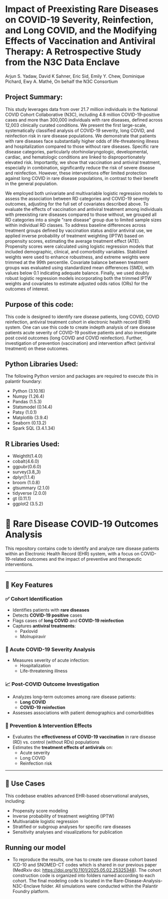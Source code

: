# Impact of Preexisting Rare Diseases on COVID-19 Severity, Reinfection, and Long COVID, and the Modifying Effects of Vaccination and Antiviral Therapy: A Retrospective Study from the N3C Data Enclave
Arjun S. Yadaw, David K Sahner, Eric Sid, Emily Y. Chew,  Dominique Pichard, Ewy A. Mathé, On behalf the N3C Consortium

## Project Summary: 
This study leverages data from over 21.7 million individuals in the National COVID Cohort Collaborative (N3C), including 4.8 million COVID-19-positive cases and more than 300,000 individuals with rare diseases, defined across 12,003 clinically curated conditions. We present the first large-scale, systematically classified analysis of COVID-19 severity, long COVID, and reinfection risk in rare disease populations. We demonstrate that patients with rare diseases face substantially higher odds of life-threatening illness and hospitalization compared to those without rare diseases. Specific rare disease categories, particularly otorhinolaryngologic, developmental, cardiac, and hematologic conditions are linked to disproportionately elevated risk. Importantly, we show that vaccination and antiviral treatment, especially in combination, significantly reduce the risk of severe disease and reinfection. However, these interventions offer limited protection against long COVID in rare disease populations, in contrast to their benefit in the general population.

We employed both univariate and multivariable logistic regression models to assess the association between RD categories and COVID-19 severity outcomes, adjusting for the full set of covariates described above. To evaluate the effects of vaccination and antiviral treatment among individuals with preexisting rare diseases compared to those without, we grouped all RD categories into a single "rare disease" group due to limited sample sizes within individual RD classes. To address baseline differences across treatment groups defined by vaccination status and/or antiviral use, we applied inverse probability of treatment weighting (IPTW) based on propensity scores, estimating the average treatment effect (ATE). Propensity scores were calculated using logistic regression models that included demographic, clinical, and comorbidity variables. Stabilized weights were used to enhance robustness, and extreme weights were trimmed at the 99th percentile. Covariate balance between treatment groups was evaluated using standardized mean differences (SMD), with values below 0.1 indicating adequate balance. Finally, we used doubly robust logistic regression models incorporating both the trimmed IPTW weights and covariates to estimate adjusted odds ratios (ORs) for the outcomes of interest. 

## Purpose of this code: 
This code is designed to identify rare disease patients, long COVID, COVID reinfection, antiviral treatment cohort in electronic health record (EHR) system. One can use this code to create indepth analysis of rare disease patients acute severity of COVID-19 positive patients and also investigate post covid outcomes (long COVID and COVID reinfection). Further, investigation of prevention (vaccination) and intervention affect (antiviral treatment) on these outcomes.  

## Python Libraries Used:
The following Python version and packages are required to execute this in palantir foundary:

* Python (3.10.16)
* Numpy (1.26.4)
* Pandas (1.5.3)
* Statsmodel (0.14.4)
* Patsy (1.0.1)
* Matplotlib (3.9.4)
* Seaborn (0.13.2)
* Spark SQL (3.4.1.34)

## R Libraries Used:
* WeightIt(1.4.0)
* cobalt(4.6.0)
* ggpubr(0.6.0)
* survey(3.8_3)
* dplyr(1.1.4)
* broom (1.0.8)
* gtsummary (2.1.0)
* tidyverse (2.0.0)
* gt (0.11.1)
* ggplot2 (3.5.2)

# 🧬 Rare Disease COVID-19 Outcomes Analysis

This repository contains code to identify and analyze rare disease patients within an Electronic Health Record (EHR) system, with a focus on COVID-19-related outcomes and the impact of preventive and therapeutic interventions.

---

## 🎯 Key Features

### ✅ Cohort Identification
- Identifies patients with **rare diseases**
- Detects **COVID-19 positive** cases
- Flags cases of **long COVID** and **COVID-19 reinfection**
- Captures **antiviral treatments**:
  - Paxlovid
  - Molnupiravir
 

### 🏥 Acute COVID-19 Severity Analysis
- Measures severity of acute infection:
  - Hospitalization
  - Life-threatening illness

### 📈 Post-COVID Outcome Investigation
- Analyzes long-term outcomes among rare disease patients:
  - **Long COVID**
  - **COVID-19 reinfection**
- Assesses associations with patient demographics and comorbidities

### 💉 Prevention & Intervention Effects
- Evaluates the **effectiveness of COVID-19 vaccination** in rare disease (RD) vs. control (without RDs) populations
- Estimates the **treatment effects of antivirals** on:
  - Acute severity
  - Long COVID
  - Reinfection risk

---

## 🔬 Use Cases

This codebase enables advanced EHR-based observational analyses, including:

- Propensity score modeling
- Inverse probability of treatment weighting (IPTW)
- Multivariable logistic regression
- Stratified or subgroup analyses for specific rare diseases
- Sensitivity analyses and visualizations for publication

## Running our model

- To reproduce the results, one has to create rare disease cohort based ICD-10 and SNOMED-CT codes which is shared in our previous paper (MedRxiv doi: https://doi.org/10.1101/2025.05.02.25325348). The cohort construction code is organized into folders named according to each cohort. The final modeling code is located in the Rare-Disease-Analysis-N3C-Enclave folder. All simulations were conducted within the Palantir Foundry platform.




